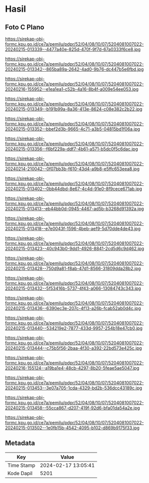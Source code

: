 # Hasil

## Foto C Plano

https://sirekap-obj-formc.kpu.go.id/ce7a/pemilu/pdpr/52/04/08/10/07/5204081007022-20240215-013339--4477a40e-825d-470f-9f7d-67a0333f6ce8.jpg

https://sirekap-obj-formc.kpu.go.id/ce7a/pemilu/pdpr/52/04/08/10/07/5204081007022-20240215-013342--865ba89a-2642-4ad0-9b76-dc447b5e6fbd.jpg

https://sirekap-obj-formc.kpu.go.id/ce7a/pemilu/pdpr/52/04/08/10/07/5204081007022-20240216-155952--e1ea1ea1-c52b-4a16-8b4f-a009e54ee053.jpg

https://sirekap-obj-formc.kpu.go.id/ce7a/pemilu/pdpr/52/04/08/10/07/5204081007022-20240215-013349--b191b99a-8a36-413e-8624-c08e382c2b22.jpg

https://sirekap-obj-formc.kpu.go.id/ce7a/pemilu/pdpr/52/04/08/10/07/5204081007022-20240215-013352--bbef2d3b-9665-4c71-a3b5-04815bd1f06a.jpg

https://sirekap-obj-formc.kpu.go.id/ce7a/pemilu/pdpr/52/04/08/10/07/5204081007022-20240215-013356--f6bf229a-ddf7-4b61-a571-b5dc0f5c6dac.jpg

https://sirekap-obj-formc.kpu.go.id/ce7a/pemilu/pdpr/52/04/08/10/07/5204081007022-20240214-210042--0f07bb3b-f610-43d4-a9b8-e5ffc653eea8.jpg

https://sirekap-obj-formc.kpu.go.id/ce7a/pemilu/pdpr/52/04/08/10/07/5204081007022-20240215-013402--0bb44dbd-8e67-4c4d-91e0-8f9cece671ab.jpg

https://sirekap-obj-formc.kpu.go.id/ce7a/pemilu/pdpr/52/04/08/10/07/5204081007022-20240215-013413--eb44bb0d-0945-4467-ad5b-b3268d91392a.jpg

https://sirekap-obj-formc.kpu.go.id/ce7a/pemilu/pdpr/52/04/08/10/07/5204081007022-20240215-013418--e7e0043f-1596-4beb-aef9-5d70dde4de43.jpg

https://sirekap-obj-formc.kpu.go.id/ce7a/pemilu/pdpr/52/04/08/10/07/5204081007022-20240215-013423--40c943b0-9dd1-4926-8841-2cd5d6c9d462.jpg

https://sirekap-obj-formc.kpu.go.id/ce7a/pemilu/pdpr/52/04/08/10/07/5204081007022-20240215-013428--750d9a81-f8ab-47d1-8566-31809dda28b2.jpg

https://sirekap-obj-formc.kpu.go.id/ce7a/pemilu/pdpr/52/04/08/10/07/5204081007022-20240215-013432--5f53416b-5737-4f43-a066-13084743c343.jpg

https://sirekap-obj-formc.kpu.go.id/ce7a/pemilu/pdpr/52/04/08/10/07/5204081007022-20240215-013436--6390ec3e-207c-4f13-a26b-fcab52ab0d4c.jpg

https://sirekap-obj-formc.kpu.go.id/ce7a/pemilu/pdpr/52/04/08/10/07/5204081007022-20240215-013440--534219e2-7877-433d-9957-254b18e47cb0.jpg

https://sirekap-obj-formc.kpu.go.id/ce7a/pemilu/pdpr/52/04/08/10/07/5204081007022-20240215-013444--c75b5f56-2baa-4f30-a392-22bd573e425c.jpg

https://sirekap-obj-formc.kpu.go.id/ce7a/pemilu/pdpr/52/04/08/10/07/5204081007022-20240216-155124--a19ba1e4-48cb-4297-8b20-5feae5ae5047.jpg

https://sirekap-obj-formc.kpu.go.id/ce7a/pemilu/pdpr/52/04/08/10/07/5204081007022-20240215-013453--3e07a705-1cda-4329-bd2b-536dcc43189c.jpg

https://sirekap-obj-formc.kpu.go.id/ce7a/pemilu/pdpr/52/04/08/10/07/5204081007022-20240215-013458--55cca867-d207-419f-92d6-bfa01da54a2e.jpg

https://sirekap-obj-formc.kpu.go.id/ce7a/pemilu/pdpr/52/04/08/10/07/5204081007022-20240215-013502--1e0fb15b-4542-4095-b102-d869b9175f33.jpg


## Metadata

| Key        | Value               |
| ---------- | ------------------- |
| Time Stamp | 2024-02-17 13:05:41 |
| Kode Dapil | 5201                |



